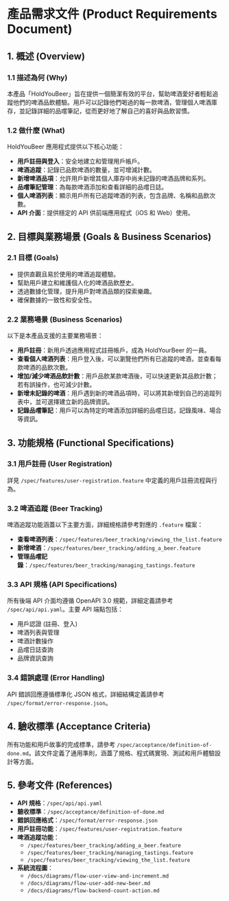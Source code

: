 # 產品需求文件 (Product Requirements Document)

## 1. 概述 (Overview)

### 1.1 描述為何 (Why)

本產品「HoldYouBeer」旨在提供一個簡潔有效的平台，幫助啤酒愛好者輕鬆追蹤他們的啤酒品飲體驗。用戶可以記錄他們喝過的每一款啤酒，管理個人啤酒庫存，並記錄詳細的品嚐筆記，從而更好地了解自己的喜好與品飲習慣。

### 1.2 做什麼 (What)

HoldYouBeer 應用程式提供以下核心功能：

*   **用戶註冊與登入**：安全地建立和管理用戶帳戶。
*   **啤酒追蹤**：記錄已品飲啤酒的數量，並可增減計數。
*   **新增啤酒品項**：允許用戶新增其個人庫存中尚未記錄的啤酒品牌和系列。
*   **品嚐筆記管理**：為每款啤酒添加和查看詳細的品嚐日誌。
*   **個人啤酒列表**：顯示用戶所有已追蹤啤酒的列表，包含品牌、名稱和品飲次數。
*   **API 介面**：提供穩定的 API 供前端應用程式（iOS 和 Web）使用。

## 2. 目標與業務場景 (Goals & Business Scenarios)

### 2.1 目標 (Goals)

*   提供直觀且易於使用的啤酒追蹤體驗。
*   幫助用戶建立和維護個人化的啤酒品飲歷史。
*   透過數據化管理，提升用戶對啤酒品類的探索樂趣。
*   確保數據的一致性和安全性。

### 2.2 業務場景 (Business Scenarios)

以下是本產品支援的主要業務場景：

*   **用戶註冊**：新用戶透過應用程式註冊帳戶，成為 HoldYourBeer 的一員。
*   **查看個人啤酒列表**：用戶登入後，可以瀏覽他們所有已追蹤的啤酒，並查看每款啤酒的品飲次數。
*   **增加/減少啤酒品飲計數**：用戶品飲某款啤酒後，可以快速更新其品飲計數；若有誤操作，也可減少計數。
*   **新增未記錄的啤酒**：用戶遇到新的啤酒品項時，可以將其新增到自己的追蹤列表中，並可選擇建立新的品牌資訊。
*   **記錄品嚐筆記**：用戶可以為特定的啤酒添加詳細的品嚐日誌，記錄風味、場合等資訊。

## 3. 功能規格 (Functional Specifications)

### 3.1 用戶註冊 (User Registration)

詳見 `/spec/features/user-registration.feature` 中定義的用戶註冊流程與行為。

### 3.2 啤酒追蹤 (Beer Tracking)

啤酒追蹤功能涵蓋以下主要方面，詳細規格請參考對應的 `.feature` 檔案：

*   **查看啤酒列表**：`/spec/features/beer_tracking/viewing_the_list.feature`
*   **新增啤酒**：`/spec/features/beer_tracking/adding_a_beer.feature`
*   **管理品嚐記錄**：`/spec/features/beer_tracking/managing_tastings.feature`

### 3.3 API 規格 (API Specifications)

所有後端 API 介面均遵循 OpenAPI 3.0 規範，詳細定義請參考 `/spec/api/api.yaml`。主要 API 端點包括：

*   用戶認證 (註冊、登入)
*   啤酒列表與管理
*   啤酒計數操作
*   品嚐日誌查詢
*   品牌資訊查詢

### 3.4 錯誤處理 (Error Handling)

API 錯誤回應遵循標準化 JSON 格式，詳細結構定義請參考 `/spec/format/error-response.json`。

## 4. 驗收標準 (Acceptance Criteria)

所有功能和用戶故事的完成標準，請參考 `/spec/acceptance/definition-of-done.md`。該文件定義了通用準則，涵蓋了規格、程式碼實現、測試和用戶體驗設計等方面。

## 5. 參考文件 (References)

*   **API 規格**：`/spec/api/api.yaml`
*   **驗收標準**：`/spec/acceptance/definition-of-done.md`
*   **錯誤回應格式**：`/spec/format/error-response.json`
*   **用戶註冊功能**：`/spec/features/user-registration.feature`
*   **啤酒追蹤功能**：
    *   `/spec/features/beer_tracking/adding_a_beer.feature`
    *   `/spec/features/beer_tracking/managing_tastings.feature`
    *   `/spec/features/beer_tracking/viewing_the_list.feature`
*   **系統流程圖**：
    *   `/docs/diagrams/flow-user-view-and-increment.md`
    *   `/docs/diagrams/flow-user-add-new-beer.md`
    *   `/docs/diagrams/flow-backend-count-action.md`
